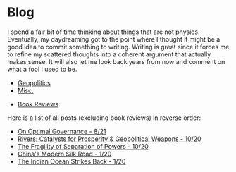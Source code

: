 # Blog

I spend a fair bit of time thinking about things that are not physics. Eventually,
my daydreaming got to
the point where I thought it might be a good idea to commit something to
writing. Writing is great since it forces me to refine my scattered thoughts into a
coherent argument that actually makes sense.
It will also let me look back years from now and
comment on what a fool I used to be.

* [Geopolitics](./writings/straits/straits.md)
* [Misc.](./writings/misc/misc.md)
<!--* [Economics](./writings/valuation/valuation.md)-->
* [Book Reviews](./bookreviews.md)

Here is a list of all posts (excluding book reviews) in reverse order:

* [On Optimal Governance - 8/21](./writings/misc/post_2/post_2.md)
* [Rivers: Catalysts for Prosperity & Geopolitical Weapons - 10/20](./writings/straits/post3/post_3.md)
* [The Fragility of Separation of Powers - 10/20](./writings/misc/post1/post_1.md)
* [China's Modern Silk Road - 1/20](./writings/straits/post_2/post_2.md)
* [The Indian Ocean Strikes Back - 1/20](./writings/straits/post_1/post_1.md)
